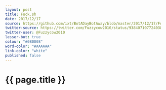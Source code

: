 ```yaml
---
layout: post
title: Fuck.sh
date: 2017/12/17
source: https://github.com/ixt/BotADayBotAway/blob/master/2017/12/17/Fuck.sh
twitter-source: https://twitter.com/Fuzzycow2010/status/938407107724038145
twitter-user: @Fuzzycow2010
lesser-bot: true
colour: "#080808"
word-color: "#AAAAAA"
link-color: "white"
published: false
---
```

# {{ page.title }} 
